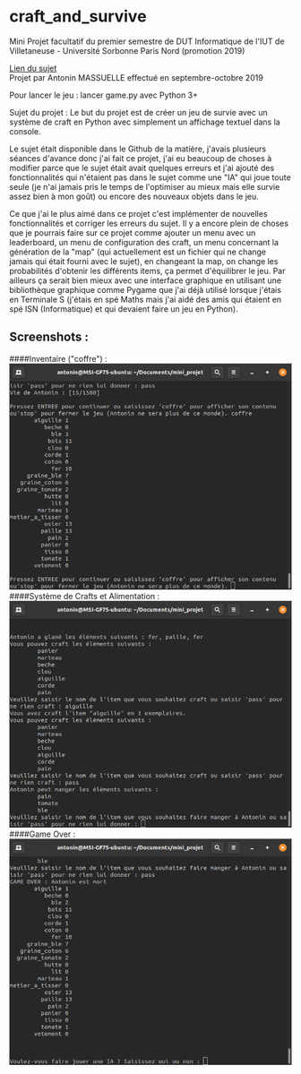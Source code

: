 # craft_and_survive
Mini Projet facultatif du premier semestre de DUT Informatique de l'IUT de Villetaneuse - Université Sorbonne Paris Nord (promotion 2019)  

[Lien du sujet](https://github.com/iutVilletaneuseDptInfo/M1102/tree/master/MiniProjet)  
Projet par Antonin MASSUELLE effectué en septembre-octobre 2019 

Pour lancer le jeu : lancer game.py avec Python 3+  

Sujet du projet :
Le but du projet est de créer un jeu de survie avec un système de craft en Python avec simplement un affichage textuel dans la console.  

Le sujet était disponible dans le Github de la matière, j'avais plusieurs séances d'avance donc j'ai fait ce projet, j'ai eu beaucoup de choses à modifier parce que le sujet était avait quelques erreurs et j'ai ajouté des fonctionnalités qui n'étaient pas dans le sujet comme une "IA" qui joue toute seule (je n'ai jamais pris le temps de l'optimiser au mieux mais elle survie assez bien à mon goût) ou encore des nouveaux objets dans le jeu.  

Ce que j'ai le plus aimé dans ce projet c'est implémenter de nouvelles fonctionnalités et corriger les erreurs du sujet. Il y a encore plein de choses que je pourrais faire sur ce projet comme ajouter un menu avec un leaderboard, un menu de configuration des craft, un menu concernant la génération de la "map" (qui actuellement est un fichier qui ne change jamais qui était fourni avec le sujet), en changeant la map, on change les probabilités d'obtenir les différents items, ça permet d'équilibrer le jeu. Par ailleurs ça serait bien mieux avec une interface graphique en utilisant une bibliothèque graphique comme Pygame que j'ai déjà utilisé lorsque j'étais en Terminale S (j'étais en spé Maths mais j'ai aidé des amis qui étaient en spé ISN (Informatique) et qui devaient faire un jeu en Python).

## Screenshots :  
####Inventaire ("coffre") :  
![Affichage inventaire](/screenshots/inventory.png)  
####Système de Crafts et Alimentation :  
![Crafts possibles & Système d'alimentation](/screenshots/crafting_and_food.png)  
####Game Over :  
![Partie finie](/screenshots/lost.png)  
